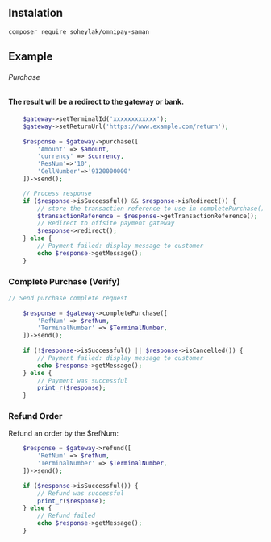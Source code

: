## Instalation

    composer require soheylak/omnipay-saman

## Example

###### Purchase

#### The result will be a redirect to the gateway or bank.

```php
    $gateway->setTerminalId('xxxxxxxxxxxx');
    $gateway->setReturnUrl('https://www.example.com/return');
   
    $response = $gateway->purchase([
        'Amount' => $amount,
        'currency' => $currency,
        'ResNum'=>'10',
        'CellNumber'=>'9120000000'
    ])->send();

    // Process response
    if ($response->isSuccessful() && $response->isRedirect()) {
        // store the transaction reference to use in completePurchase()
        $transactionReference = $response->getTransactionReference();
        // Redirect to offsite payment gateway
        $response->redirect();
    } else {
        // Payment failed: display message to customer
        echo $response->getMessage();
    }

```

### Complete Purchase (Verify)

```php
// Send purchase complete request
    
    $response = $gateway->completePurchase([
        'RefNum' => $refNum,
        'TerminalNumber' => $TerminalNumber, 
    ])->send();
    
    if (!$response->isSuccessful() || $response->isCancelled()) {
        // Payment failed: display message to customer
        echo $response->getMessage();
    } else {
        // Payment was successful
        print_r($response);
    }
```

### Refund Order

Refund an order by the $refNum:

```php
    $response = $gateway->refund([
        'RefNum' => $refNum,
        'TerminalNumber' => $TerminalNumber,
    ])->send();
    
    if ($response->isSuccessful()) {
        // Refund was successful
        print_r($response);
    } else {
        // Refund failed
        echo $response->getMessage();
    }
```



